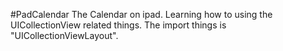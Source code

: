 #PadCalendar
The Calendar on ipad. 
Learning how to using the UICollectionView related things.
The import things is "UICollectionViewLayout".
